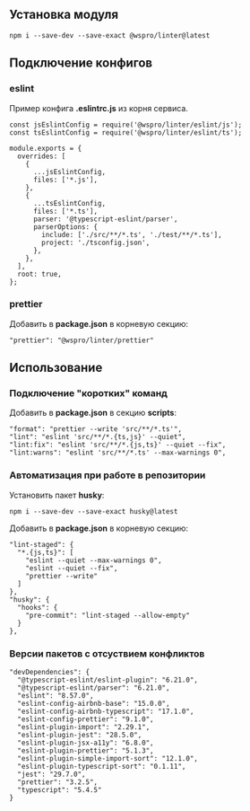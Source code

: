 ## Установка модуля
```
npm i --save-dev --save-exact @wspro/linter@latest
```

## Подключение конфигов

### eslint
Пример конфига **.eslintrc.js** из корня сервиса.
```
const jsEslintConfig = require('@wspro/linter/eslint/js');
const tsEslintConfig = require('@wspro/linter/eslint/ts');

module.exports = {
  overrides: [
    {
      ...jsEslintConfig,
      files: ['*.js'],
    },
    {
      ...tsEslintConfig,
      files: ['*.ts'],
      parser: '@typescript-eslint/parser',
      parserOptions: {
        include: ['./src/**/*.ts', './test/**/*.ts'],
        project: './tsconfig.json',
      },
    },
  ],
  root: true,
};
```

### prettier
Добавить в **package.json** в корневую секцию:
```
"prettier": "@wspro/linter/prettier"
```

## Использование

### Подключение "коротких" команд
Добавить в **package.json** в секцию **scripts**:
```
"format": "prettier --write 'src/**/*.ts'",
"lint": "eslint 'src/**/*.{ts,js}' --quiet",
"lint:fix": "eslint 'src/**/*.{js,ts}' --quiet --fix",
"lint:warns": "eslint 'src/**/*.ts' --max-warnings 0",
```

### Автоматизация при работе в репозитории
Установить пакет **husky**:
```
npm i --save-dev --save-exact husky@latest
```

Добавить в **package.json** в корневую секцию:
```
"lint-staged": {
  "*.{js,ts}": [
    "eslint --quiet --max-warnings 0",
    "eslint --quiet --fix",
    "prettier --write"
  ]
},
"husky": {
  "hooks": {
    "pre-commit": "lint-staged --allow-empty"
  }
},
```

### Версии пакетов с отсуствием конфликтов
```
"devDependencies": {
  "@typescript-eslint/eslint-plugin": "6.21.0",
  "@typescript-eslint/parser": "6.21.0",
  "eslint": "8.57.0",
  "eslint-config-airbnb-base": "15.0.0",
  "eslint-config-airbnb-typescript": "17.1.0",
  "eslint-config-prettier": "9.1.0",
  "eslint-plugin-import": "2.29.1",
  "eslint-plugin-jest": "28.5.0",
  "eslint-plugin-jsx-a11y": "6.8.0",
  "eslint-plugin-prettier": "5.1.3",
  "eslint-plugin-simple-import-sort": "12.1.0",
  "eslint-plugin-typescript-sort": "0.1.11",
  "jest": "29.7.0",
  "prettier": "3.2.5",
  "typescript": "5.4.5"
}
```
